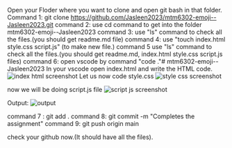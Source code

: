 Open your Floder where you want to clone and open git bash in that folder.
Command 1: git clone https://github.com/Jasleen2023/mtm6302-emoji--Jasleen2023.git
command 2: use cd command to get into the folder mtm6302-emoji--Jasleen2023
command 3: use "ls" command to check all the files.(you should get readme.md file)
command 4: use "touch index.html style.css script.js" (to make new file.)
command 5 use "ls" command to check all the files.(you should get readme.md, index.html style.css script.js files)
command 6: open vscode by command "code ."# mtm6302-emoji--Jasleen2023
In your vscode open index.html and write the HTML code.
![index html screenshot](https://github.com/Jasleen2023/mtm6302-emoji--Jasleen2023/assets/145064057/25228314-07f9-45a0-b186-b8731e511af8)
Let us now code style.css
![style css screenshot](https://github.com/Jasleen2023/mtm6302-emoji--Jasleen2023/assets/145064057/31e4da64-c239-4d7b-a31f-6aaf7c971e2f)

now we will be doing script.js file
![script js screenshot](https://github.com/Jasleen2023/mtm6302-emoji--Jasleen2023/assets/145064057/9faa4b6f-4cd7-4ab3-a4e7-375e5f025825)

Output:
![output](https://github.com/Jasleen2023/mtm6302-emoji--Jasleen2023/assets/145064057/6ab1f611-7c56-4214-8396-33e85ed135d5)

command 7 : git add .
command 8: git commit -m "Completes the assignment"
command 9: git push origin main

check your github now.(It should have all the files).

